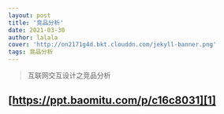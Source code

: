```yaml
---
layout: post
title: '竞品分析'
date: 2021-03-30
author: lalala
cover: 'http://on2171g4d.bkt.clouddn.com/jekyll-banner.png'
tags: 竞品分析
---
```


> 互联网交互设计之竞品分析


## [https://ppt.baomitu.com/p/c16c8031][1]


[1]: https://ppt.baomitu.com/p/c16c8031



